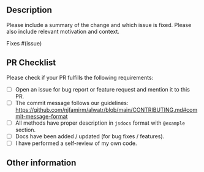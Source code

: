 ## Description

Please include a summary of the change and which issue is fixed. Please also include relevant motivation and context.

Fixes #(issue)

## PR Checklist

Please check if your PR fulfills the following requirements:

- [ ] Open an issue for bug report or feature request and mention it to this PR.
- [ ] The commit message follows our guidelines: <https://github.com/njfamirm/alwatr/blob/main/CONTRIBUTING.md#commit-message-format>
- [ ] All methods have proper description in `jsdocs` format with `@example` section.
- [ ] Docs have been added / updated (for bug fixes / features).
- [ ] I have performed a self-review of my own code.

## Other information
